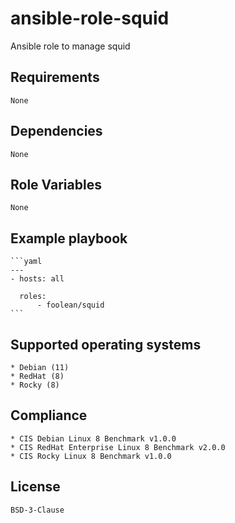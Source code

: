 # ansible-role-squid

Ansible role to manage squid


## Requirements

    None


## Dependencies

    None


## Role Variables

    None


## Example playbook

    ```yaml
    ---
    - hosts: all

      roles:
          - foolean/squid
    ```


## Supported operating systems

    * Debian (11)
    * RedHat (8)
    * Rocky (8)


## Compliance

    * CIS Debian Linux 8 Benchmark v1.0.0
    * CIS RedHat Enterprise Linux 8 Benchmark v2.0.0
    * CIS Rocky Linux 8 Benchmark v1.0.0


## License

    BSD-3-Clause
